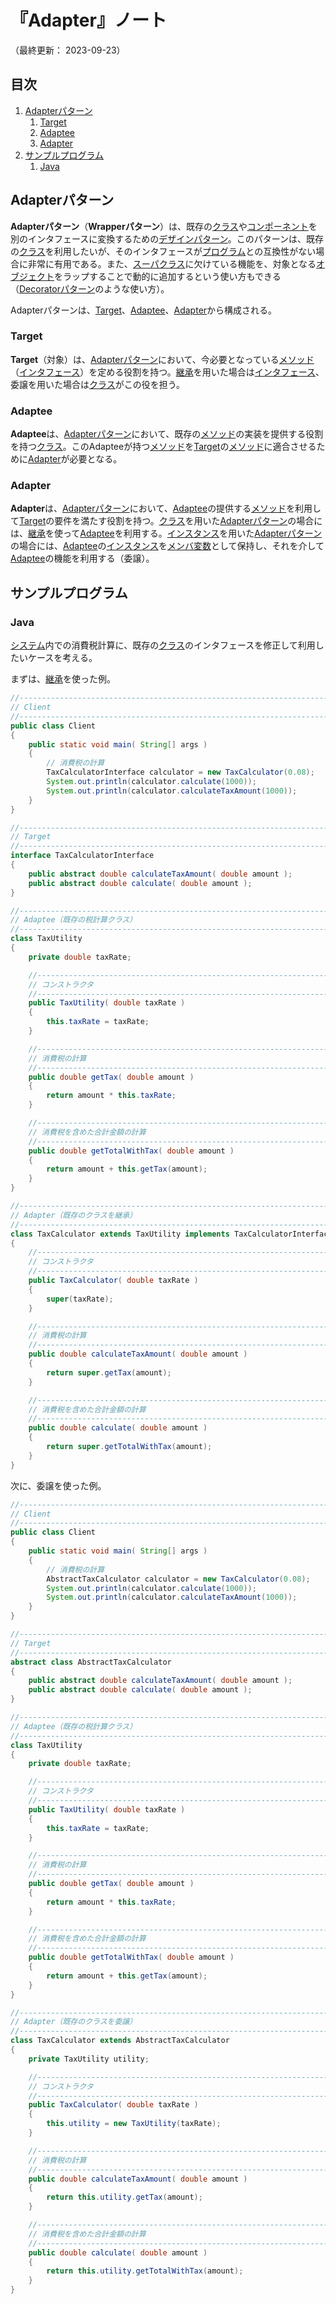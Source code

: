 # 『Adapter』ノート

（最終更新： 2023-09-23）


## 目次

1. [Adapterパターン](#adapterパターン)
	1. [Target](#target)
	1. [Adaptee](#adaptee)
	1. [Adapter](#adapter)
1. [サンプルプログラム](#サンプルプログラム)
	1. [Java](#java)


## Adapterパターン

**Adapterパターン**（**Wrapperパターン**）は、既存の[クラス](../../../../programming/_/chapters/object_oriented.md#クラス)や[コンポーネント](../../../../computer/software/_/chapters/package.md#コンポーネント)を別のインタフェースに変換するための[デザインパターン](./design_pattern.md#デザインパターン)。このパターンは、既存の[クラス](../../../../programming/_/chapters/object_oriented.md#クラス)を利用したいが、そのインタフェースが[プログラム](../../../../programming/_/chapters/programming.md#プログラム)との互換性がない場合に非常に有用である。また、[スーパクラス](../../../../programming/_/chapters/object_oriented.md#親クラス)に欠けている機能を、対象となる[オブジェクト](../../../../programming/_/chapters/object_oriented.md#オブジェクト)をラップすることで動的に追加するという使い方もできる（[Decoratorパターン](./decorator.md#decoratorパターン)のような使い方）。

Adapterパターンは、[Target](#target)、[Adaptee](#adaptee)、[Adapter](#adapter)から構成される。

### Target

**Target**（対象）は、[Adapterパターン](#adapterパターン)において、今必要となっている[メソッド](../../../../programming/_/chapters/object_oriented.md#メソッド)（[インタフェース](../../../../programming/_/chapters/object_oriented.md#インタフェース)）を定める役割を持つ。[継承](../../../../programming/_/chapters/object_oriented.md#継承)を用いた場合は[インタフェース](../../../../programming/_/chapters/object_oriented.md#インタフェース)、委譲を用いた場合は[クラス](../../../../programming/_/chapters/object_oriented.md#クラス)がこの役を担う。

### Adaptee

**Adaptee**は、[Adapterパターン](#adapterパターン)において、既存の[メソッド](../../../../programming/_/chapters/object_oriented.md#メソッド)の実装を提供する役割を持つ[クラス](../../../../programming/_/chapters/object_oriented.md#クラス)。このAdapteeが持つ[メソッド](../../../../programming/_/chapters/object_oriented.md#メソッド)を[Target](#target)の[メソッド](../../../../programming/_/chapters/object_oriented.md#メソッド)に適合させるために[Adapter](#adapter)が必要となる。

### Adapter

**Adapter**は、[Adapterパターン](#adapterパターン)において、[Adaptee](#adaptee)の提供する[メソッド](../../../../programming/_/chapters/object_oriented.md#メソッド)を利用して[Target](#target)の要件を満たす役割を持つ。[クラス](../../../../programming/_/chapters/object_oriented.md#クラス)を用いた[Adapterパターン](#adapterパターン)の場合には、[継承](../../../../programming/_/chapters/object_oriented.md#継承)を使って[Adaptee](#adaptee)を利用する。[インスタンス](../../../../programming/_/chapters/object_oriented.md#インスタンス)を用いた[Adapterパターン](#adapterパターン)の場合には、[Adaptee](#adaptee)の[インスタンス](../../../../programming/_/chapters/object_oriented.md#インスタンス)を[メンバ変数](../../../../programming/_/chapters/object_oriented.md#プロパティ)として保持し、それを介して[Adaptee](#adaptee)の機能を利用する（委譲）。


## サンプルプログラム

### Java

[システム](../../../../system/_/chapters/system.md#システム)内での消費税計算に、既存の[クラス](../../../../programming/_/chapters/object_oriented.md#クラス)のインタフェースを修正して利用したいケースを考える。

まずは、[継承](../../../../programming/_/chapters/object_oriented.md#継承)を使った例。

```java
//------------------------------------------------------------------------------
// Client
//------------------------------------------------------------------------------
public class Client
{
    public static void main( String[] args )
    {
        // 消費税の計算
        TaxCalculatorInterface calculator = new TaxCalculator(0.08);
        System.out.println(calculator.calculate(1000));
        System.out.println(calculator.calculateTaxAmount(1000));
    }
}

//------------------------------------------------------------------------------
// Target
//------------------------------------------------------------------------------
interface TaxCalculatorInterface
{
    public abstract double calculateTaxAmount( double amount );
    public abstract double calculate( double amount );
}

//------------------------------------------------------------------------------
// Adaptee（既存の税計算クラス）
//------------------------------------------------------------------------------
class TaxUtility
{
    private double taxRate;

    //--------------------------------------------------------------------------
    // コンストラクタ
    //--------------------------------------------------------------------------
    public TaxUtility( double taxRate )
    {
        this.taxRate = taxRate;
    }

    //--------------------------------------------------------------------------
    // 消費税の計算
    //--------------------------------------------------------------------------
    public double getTax( double amount )
    {
        return amount * this.taxRate;
    }

    //--------------------------------------------------------------------------
    // 消費税を含めた合計金額の計算
    //--------------------------------------------------------------------------
    public double getTotalWithTax( double amount )
    {
        return amount + this.getTax(amount);
    }
}

//------------------------------------------------------------------------------
// Adapter（既存のクラスを継承）
//------------------------------------------------------------------------------
class TaxCalculator extends TaxUtility implements TaxCalculatorInterface
{
    //--------------------------------------------------------------------------
    // コンストラクタ
    //--------------------------------------------------------------------------
    public TaxCalculator( double taxRate )
    {
        super(taxRate);
    }

    //--------------------------------------------------------------------------
    // 消費税の計算
    //--------------------------------------------------------------------------
    public double calculateTaxAmount( double amount )
    {
        return super.getTax(amount);
    }

    //--------------------------------------------------------------------------
    // 消費税を含めた合計金額の計算
    //--------------------------------------------------------------------------
    public double calculate( double amount )
    {
        return super.getTotalWithTax(amount);
    }
}
```

次に、委譲を使った例。

```java
//------------------------------------------------------------------------------
// Client
//------------------------------------------------------------------------------
public class Client
{
    public static void main( String[] args )
    {
        // 消費税の計算
        AbstractTaxCalculator calculator = new TaxCalculator(0.08);
        System.out.println(calculator.calculate(1000));
        System.out.println(calculator.calculateTaxAmount(1000));
    }
}

//------------------------------------------------------------------------------
// Target
//------------------------------------------------------------------------------
abstract class AbstractTaxCalculator
{
    public abstract double calculateTaxAmount( double amount );
    public abstract double calculate( double amount );
}

//------------------------------------------------------------------------------
// Adaptee（既存の税計算クラス）
//------------------------------------------------------------------------------
class TaxUtility
{
    private double taxRate;

    //--------------------------------------------------------------------------
    // コンストラクタ
    //--------------------------------------------------------------------------
    public TaxUtility( double taxRate )
    {
        this.taxRate = taxRate;
    }

    //--------------------------------------------------------------------------
    // 消費税の計算
    //--------------------------------------------------------------------------
    public double getTax( double amount )
    {
        return amount * this.taxRate;
    }

    //--------------------------------------------------------------------------
    // 消費税を含めた合計金額の計算
    //--------------------------------------------------------------------------
    public double getTotalWithTax( double amount )
    {
        return amount + this.getTax(amount);
    }
}

//------------------------------------------------------------------------------
// Adapter（既存のクラスを委譲）
//------------------------------------------------------------------------------
class TaxCalculator extends AbstractTaxCalculator
{
    private TaxUtility utility;

    //--------------------------------------------------------------------------
    // コンストラクタ
    //--------------------------------------------------------------------------
    public TaxCalculator( double taxRate )
    {
        this.utility = new TaxUtility(taxRate);
    }

    //--------------------------------------------------------------------------
    // 消費税の計算
    //--------------------------------------------------------------------------
    public double calculateTaxAmount( double amount )
    {
        return this.utility.getTax(amount);
    }

    //--------------------------------------------------------------------------
    // 消費税を含めた合計金額の計算
    //--------------------------------------------------------------------------
    public double calculate( double amount )
    {
        return this.utility.getTotalWithTax(amount);
    }
}
```
